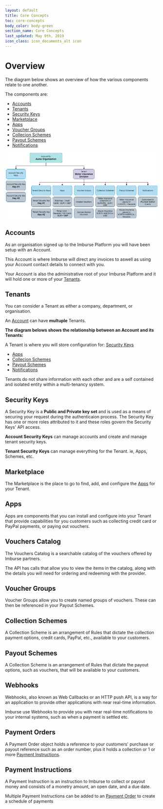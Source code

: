 ```yaml
---
layout: default
title: Core Concepts
toc: core-concepts
body_color: body-green
section_name: Core Concepts
last_updated: May 9th, 2019
icon_class: icon_documents_alt icon
---
```

# Overview
The diagram below shows an overview of how the various components relate to one another.

The components are:

- [Accounts](#accounts)
- [Tenants](#tenants)
- [Security Keys](#security-keys)
- [Marketplace](#marketplace)
- [Apps](#apps)
- [Voucher Groups](#voucher-groups)
- [Collecion Schemes](#collection-schemes)
- [Payout Schemes](#payout-schemes)
- [Notifications](#webhooks)

<img src="/assets/images/guides/getting-started/concept-overview.png" style="width:800px;" title="Overview" alt="Overview"/>

## Accounts
As an organisation signed up to the Imburse Platform you will have been setup with an Account.

This Account is where Imburse will direct any invoices to aswell as using your Account contact details to connect with you.

Your Account is also the administrative root of your Imburse Platform and it will hold one or more of your [Tenants](/pages/guides/getting-started/what-is-a-tenant/).

## Tenants
You can consider a Tenant as either a company, department, or organisation.

An [Account](#accounts) can have **multuple** Tenants.

**The diagram belows shows the relationship between an Account and its Tenants:**

A Tenant is where you will store configuration for:
[Security Keys](#security-keys)
- [Apps](#apps)
- [Collecion Schemes](#collection-schemes)
- [Payout Schemes](#payout-schemes)
- [Notifications](#webhooks)

Tenants do not share information with each other and are a self contained and isolated entity within a multi-tenancy system.

## Security Keys
A Security Key is a **Public and Private key set** and is used as a means of securing your request during the authenticaion process.
The Security Key has one or more roles attributed to it and these roles govern the Security Keys' API access.

**Account Security Keys** can manage accounts and create and manage tenant security keys.

**Tenant Security Keys** can manage everything for the Tenant. ie, Apps, Schemes, etc.

## Marketplace
The Marketplace is the place to go to find, add, and configure the [Apps](#apps) for your Tenant.

## Apps
Apps are components that you can install and configure into your Tenant that provide capabilities for you customers such as collecting credit card or PayPal payments, or paying out vouchers.

## Vouchers Catalog
The Vouchers Catalog is a searchable catalog of the vouchers offered by Imburse partners.

The API has calls that allow you to view the items in the catalog, along with the details you will need for ordering and redeeming with the provider.

## Voucher Groups
Voucher Groups allow you to create named groups of vouchers. These can then be referenced in your Payout Schemes.

## Collection Schemes
A Collection Scheme is an arrangement of Rules that dictate the collection payment options, credit cards, PayPal, etc., available to your customers.

## Payout Schemes
A Collection Scheme is an arrangement of Rules that dictate the payout options, such as vouchers, that will be available to your customers.

## Webhooks
Webhooks, also known as Web Callbacks or an HTTP push API, is a way for an application to provide other applications with near real-time information.

Imburse use Webhooks to provide you with near real-time notifications to your internal systems, such as when a payment is settled etc.

## Payment Orders
A Payment Order object holds a reference to your customers' purchase or payout reference such as an order number, plus it holds a collection or 1 or more [Payment Instructions](#payment-instruction).

## Payment Instructions
A Payment Instruction is an instruction to Imburse to collect or payout money and consists of a monetry amount, an open date, and a due date.

Multiple Payment Instructions can be added to an [Payment Order](#payment-order) to create a schedule of payments